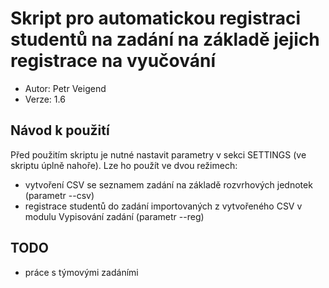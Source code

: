 # Skript pro automatickou registraci studentů na zadání na základě jejich registrace na vyučování

* Autor: Petr Veigend
* Verze: 1.6
  
## Návod k použití
Před použitím skriptu je nutné nastavit parametry v sekci SETTINGS (ve skriptu úplně nahoře). Lze ho použít ve dvou režimech:

* vytvoření CSV se seznamem zadání na základě rozvrhových jednotek (parametr --csv)
* registrace studentů do zadání importovaných z vytvořeného CSV v modulu Vypisování zadání (parametr --reg)

## TODO

* práce s týmovými zadáními
